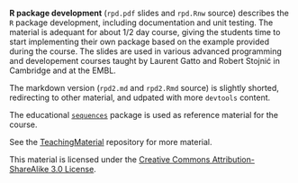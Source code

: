 **R package development** (`rpd.pdf` slides and `rpd.Rnw` source)
describes the `R` package development, including documentation and
unit testing.  The material is adequant for about 1/2 day course,
giving the students time to start implementing their own package based
on the example provided during the course.  The slides are used in
various advanced programming and developement courses taught by
Laurent Gatto and Robert Stojnić in Cambridge and at the EMBL.

The markdown version (`rpd2.md` and `rpd2.Rmd` source) is slightly
shorted, redirecting to other material, and udpated with more
`devtools` content.

The educational [`sequences`](https://github.com/lgatto/sequences/)
package is used as reference material for the course.

See the [TeachingMaterial](https://github.com/lgatto/TeachingMaterial)
repository for more material.

This material is licensed under the
[Creative Commons Attribution-ShareAlike 3.0 License](http://creativecommons.org/licenses/by-sa/3.0/).
